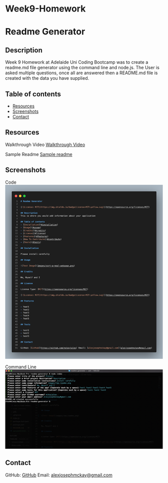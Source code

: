 # Week9-Homework

# Readme Generator

## Description 

Week 9 Homework at Adelaide Uni Coding Bootcamp was to create a readme.md file generator using the command line and node.js.
The User is asked multiple questions, once all are answered then a README.md file is created with the data you have supplied.

## Table of contents 
- [Resources](#resources) 
- [Screenshots](#screenshots) 
- [Contact](#contact)

## Resources

Walkthrough Video
[Walkthrough Video](https://youtu.be/W8CPssL9gTQ)

Sample Readme
[Sample readme]([images/raw-readme.png](https://github.com/mckayjalex/readme-generator/blob/main/sampleREADME.md))

## Screenshots 

Code
![Code](images/raw-readme.png)

Command Line
![Command Line Input](images/command-line-input.png)

## Contact

GitHub: [GitHub](https://github.com/mckayjalex) Email: [alexjosephmckay@gmail.com](alexjosephmckay@gmail.com)